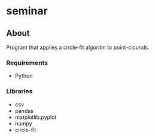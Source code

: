 # seminar
## About
Program that applies a circle-fit algoritm to point-clounds.
### Requirements
* Python
### Libraries
* csv
* pandas
* matplotlib.pyplot
* numpy
* circle-fit
